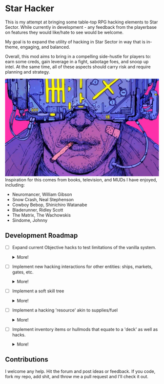 # Star Hacker

<p>This is my attempt at bringing some table-top RPG hacking elements to Star Sector. While currently
in development - any feedback from the playerbase on features they would like/hate to see would be 
welcome.</p>
<p>My goal is to expand the utility of hacking in Star Sector in way that is in-theme, engaging, and balanced.</p>
<p>Overall, this mod aims to bring in a compelling side-hustle for players to: earn some creds, gain leverage in a fight, 
sabotage foes, and snoop up intel. At the same time, all of these aspects should carry risk and require planning and
strategy.</p>

![alt text](resources/cowboy.png "Cowboy")
Inspiration for this comes from books, television, and MUDs I have enjoyed, including:
- Neuromancer, William Gibson  
- Snow Crash, Neal Stephenson 
- Cowboy Bebop, Shinichiro Watanabe
- Bladerunner, Ridley Scott
- The Matrix, The Wachowskis
- Sindome, Johnny



## Development Roadmap
- [ ] Expand current Objective hacks to test limitations of the vanilla system.
   <details><summary>More!</summary>
    
      1. Increase the risk vs. reward aspect of objective hacking:
         Hacked comm sensors allow for real time market tracking for a system, sensors let you see what transponders 
         are active in a system, etc.
      2. Test the 'funness' of elements planned on being incorporated further in development:
         If a hack takes longer time to allow for the chance of detection is that still fun? 
      3. Test the balance of planned features:
         How severe should failure be that keeps players engaged and the mod installed? 
         What about success - how much reward is too much? 
         What breaks the game or makes other gameplay loops stale?
   </details>
- [ ] Implement new hacking interactions for other entities: ships, markets, gates, etc.
   <details><summary>More!</summary>
  
      Examples:
      1. Hacking an NPC ship to learn its intended destination, hijack market-access data,
      sniff any intel it has (or randomly generate some - I have no idea if the NPCs have their own intel).
      
      2. Hack a market to add yourself to their logs as an incorporated entity (made this term up) to reduce
      tariffs on the white-market, or falsify data to create a panic-shortage that you could take advantage of.
      
      My Guidelines:
      This game is about flying space ships, not clicking through dialog menus. So my focus
      would be on keeping you in a menu for as short as possible, while still providing flexible options for
      different playstyles and builds.
      
      Hacking should augment gameplay, but not steal spotlight. So figuring out ways to incorporate hacking
      against these entities while now overpowering the player too much.   
   </details>  
    
- [ ] Implement a soft skill tree
   <details><summary>More!</summary>
  
      In true table-top fashion, the player should be able to pick some stats and skills at char gen that
      will influence difficulty and outcome of hacking.
      
      I don't think I would want to try and add an additional fork to the existing skill tree. That seems
      too in-focus. My idea now would be choices made at chargen via dialog that are saved to the player memory.
   </details>
- [ ] Implement a hacking 'resource' akin to supplies/fuel
   <details><summary>More!</summary>
     
      It is no fun if the player has infinite resources.
      
      The resource should be appropriately restricted - so something that can be found only on black markets
      or from factions who specialize in being nerds.
      
      It should be in-theme.
      
      Its limitation or excess should only affect the mod-space. It should not change vanilla gameplay 
      (except for potentially being illegal cargo). But, if the player has 0 of this resource, it should
      only restrict their ability to do things that the mod uses the currency for. Same if the player is
      rich in this, it shouldn't give them any other advantage outside of its use in the mod.
  </details>
  
- [ ] Implement inventory items or hullmods that equate to a 'deck' as well as hacks.
   <details><summary>More!</summary>
  
      1. Straight up Console Cowboy, Neuromancer style baby.
      2. Decks should have their own stats: processing power, storage, firewall etc.
      3. Some ideas right now are that various 'hacks' would be items bought at theme-appropriate markets that
   would be used when attempting a certain hack. Another idea is that your deck has a flavored hack-suite and
   the various hacks are tied to it.
   </details>


## Contributions
I welcome any help. Hit the forum and post ideas or feedback. If you code, fork my repo, add shit, and throw 
me a pull request and I'll check it out.

